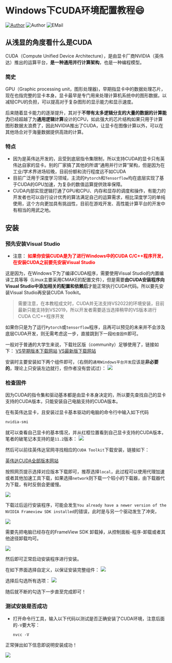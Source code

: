 # Windows下CUDA环境配置教程😄
[![Author](https://img.shields.io/badge/本文主作者-晴霾-blue?logo=github)](https://github.com/sunnyhaze/) ![Author](https://img.shields.io/badge/最后更新-2022/02/09-green?) ![EMail](https://img.shields.io/badge/EMail-mxch1122@126.com-blue)

## 从浅显的角度看什么是CUDA
CUDA（Compute Unified Device Architecture），是由显卡厂商NVIDIA（英伟达）推出的运算平台，**是一种通用并行计算架构**，也是一种编程模型。
### 简史
GPU（Graphic processing unit，图形处理器)，早期指显卡中的数据处理芯片，现在也指完整的显卡本身。显卡最早是专门用来处理计算机系统中的图形数据，以减轻CPU的负担，可以提高对于复杂图形的显示能力和显示速度。

后来随着显卡能力的逐渐提升，其对于**不带有太多逻辑分支的大量的数据的计算能力**已经超越了为**通用逻辑计算**设计的CPU，如此强大的芯片结构如果只用于计算图形数据太浪费了，因此NVIDIA推出了CUDA，让显卡在图像计算以外，可以在其他场合对于海量数据提供高效的计算。

### 特点
+ 因为是英伟达开发的，且受到底层指令集限制，所以支持CUDA的显卡只有英伟达自家的显卡。别的厂家搞了其他的所谓“通用并行计算”架构，但是因为在工业/学术界进场较晚，目前份额和流行程度远不如CUDA
+ 目前广泛用于深度学习领域，主流的`Pytorch`和`Tensorflow`均在底层实现了基于CUDA的GPU加速，为复杂的数值运算提供效率保障。
+ CUDA内部实现逻辑打通了GPU和CPU、内存和显存的调度和操作，有能力的开发者也可以自行设计优秀的算法满足自己的运算需求，相比深度学习的单纯使用，这个方向更加具有挑战性，目前在游戏开发、高性能计算平台的开发中有相当的用武之地。

## 安装
### 预先安装Visual Studio
+ 注意： **<font color=red>如果你安装CUDA是为了进行Windows中的CUDA C/C++程序开发，在安装CUDA之前要先安装Visual Studio</font>**
  
这是因为，在Windows下为了编译CUDA程序，需要使用Visual Studio的内置编译工具等等（Linux主要采用CMAKE的配置文件），但是需要**由CUDA安装程序向Visual Studio中添加相关的配置和依赖后**才能正常执行CUDA代码。所以要先安装Visual Studio再安装CUDA Toolkit。

> 需要注意，在本教程成文时，CUDA并无法支持VS2022的环境安装，目前最新只能支持到VS2019，所以开发者需要适当选择稍早的VS版本进行CUDA C/C++程序开发

如果你只是为了运行`Pytorch`或`tensorflow`程序，且再可以预见的未来并不会涉及底层CUDA开发，则无需考虑这一步，直接跳到下一段`检查固件`即可。

一般对于普通的大学生来说，下载社区版（community）足够使用了，链接如下：
[VS早期版本下载网站](https://visualstudio.microsoft.com/zh-hans/vs/older-downloads/)
[VS最新版下载网站](https://visualstudio.microsoft.com/zh-hans/downloads/)

安装时主要安装如下两个组件即可，（右侧的`通用Windows平台开发`应该是**非必要的**，理论上只安装左边就行，但作者没有尝试过）：
![](images/vs的安装配置.png)

### 检查固件
因为CUDA的指令集和驱动基本都是由显卡本身决定的，所以要先查找自己的显卡支持的CUDA版本，只能安装自己电脑支持的CUDA版本。

在有英伟达显卡，且安装过显卡基本驱动的电脑的命令行中输入如下代码
```powershell
nvidia-smi
```
就可以查看自己显卡的基本情况，并从红框位置看到自己显卡支持的CUDA版本，笔者的破笔记本支持的是`11.2`版本：
![](images/NVIDIA-SMI.png)

然后可以前往英伟达官网寻找相应的`CUDA Toolkit`下载安装，链接如下：

[英伟达CUDA全部版本网站](https://developer.nvidia.cn/cuda-toolkit-archive)

按照网页提示选择对应版本下载即可，推荐选择`local`，此过程可以使用代理加速或者其他加速工具下载，如果选择`network`则下载一个较小的下载器，由下载器代为下载，有时反倒会更缓慢。

![](images/NVIDIA选择对应版本下载.png)

下载过后运行安装程序，可能会发生`You already have a newer version of the NVIDIA Frameview SDK installed`的错误，此时是与另一个驱动发生了冲突，

![](images/安装异常.png)

需要先把电脑已经存在的FrameView SDK 卸载掉，从控制面板-程序-卸载或者其他途径卸载均可。

![](images/卸载frameview.png)

然后即可正常启动安装程序进行安装。

在如下界面选择自定义，以保证安装完整组件：
![](images/自定义安装.png)

选择后勾选所有选项：
![](images/自定义安装的细节选项.png)

随后就不断的勾选下一步直至完成即可！

### 测试安装是否成功
+ 打开命令行工具，输入以下代码以测试是否正确安装了CUDA环境，注意后面的`-V`要大写：
  ```
  nvcc -V
  ```

正常弹出如下信息即说明安装成功！

![](images/nvcc测试安装成功.png)